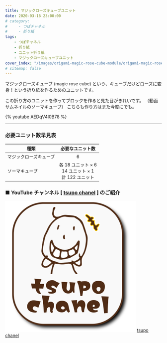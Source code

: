 ```yaml
---
title: マジックローズキューブユニット
date: 2020-03-16 23:00:00
# category:
#     - つぽチャネル
#     - 折り紙
tags:
    - つぽチャネル
    - 折り紙
    - ユニット折り紙
    - マジックローズキューブユニット
cover_index: "/images/origami-magic-rose-cube-module/origami-magic-rose-cube-module.png"
# sitemap: false
---
```

マジックローズキューブ (magic rose cube) という、キューブだけどローズに変身！という折り紙を作るためのユニットです。

この折り方のユニットを作ってブロックを作ると見た目がきれいです。
（動画サムネイルのソーマキューブ）
こちらも作り方はまた今度にでも。


{% youtube AEDqV4I0B78 %}


---

### 必要ユニット数早見表

|種類|必要なユニット数|
|----|:----:|
|マジックローズキューブ|6|
|ソーマキューブ|各 18 ユニット × 6<br>14 ユニット × 1<br>計 122 ユニット|


 ### ■ YouTube チャンネル [ [tsupo chanel][] ] のご紹介

[![tsupo chanel](/images/tsupo_chanel.svg)][tsupo chanel]
 [tsupo chanel][]




 [tsupo chanel]: https://www.youtube.com/channel/UCCQD7km8Tg4a-eCxBw6Hgug